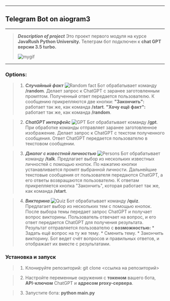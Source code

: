 ____
## Telegram Bot on aiogram3
____
> ***Description of project***
    Это проект первого модуля на курсе **JavaRush Python University.**
    Телеграм бот подключен к **chat GPT версии 3.5 turbo.**
> 
> ![mygif](Python_Bot/resources/gifs/short.gif)
___
### Options:

> 1) ***Случайный факт***
    ![Random fact](Python_Bot/resources/images/random.jpg)
    Бот обрабатывает команду **/random**.
    Делает запрос к ChatGPT с заранее заготовленным промптом.
    Полученный ответ передается пользователю.
    К сообщению прикрепляются две кнопки:
        **"Закончить":** работает так же, как команда **/start**.
        **"Хочу ещё факт":** работает так же, как команда **/random**.

> 2) ***ChatGPT интерфейс***
    ![GPT](Python_Bot/resources/images/gpt.jpg)
    Бот обрабатывает команду **/gpt**.
    При обработке команды отправляет заранее заготовленное изображение.
    Делает запрос к ChatGPT с текстом полученного сообщения.
    Ответ ChatGPT передается пользователю в текстовом сообщении.

> 3) ***Диалог с известной личностью***
    ![Persons](Python_Bot/resources/images/talk.jpg)
    Бот обрабатывает команду **/talk**.
    Предлагает выбор из нескольких известных личностей с помощью кнопок.
    По нажатию кнопки устанавливается промпт выбранной личности.
    Дальнейшие текстовые сообщения от пользователя передаются ChatGPT, а его ответы возвращаются пользователю.
    К ответам прикрепляется кнопка "Закончить", которая работает так же, как команда **/start**.
    
> 4) ***Викторина***
    ![Quiz](Python_Bot/resources/images/quiz.jpg)
    Бот обрабатывает команду **/quiz**.
    Предлагает выбор из нескольких тем с помощью кнопок.
    После выбора темы передает запрос ChatGPT и получает вопрос викторины.
    Пользователь отвечает на вопрос, и его ответ передается ChatGPT для получения результата.
    Результат отправляется пользователю с **возможностью:**
    * Задать ещё вопрос на ту же тему.
    * Сменить тему.
    * Закончить викторину.
    Бот ведет счёт вопросов и правильных ответов, и отображает их вместе с результатами.

### Установка и запуск
> 1) Клонируйте репозиторий:
    git clone <ссылка на репозиторий>

> 2) Настройте переменные окружения с **токеном** вашего бота, **API-ключом** ChatGPT и **адресом proxy-сервера**.

> 3) Запустите бота:
    **python main.py**
